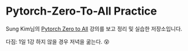 # Pytorch-Zero-To-All Practice

Sung Kim님의 <a href="https://www.google.com/" target="_blank">Pytorch Zero to All</a> 강의를 보고 정리 및 실습한 저장소입니다.

다짐: 1일 1강 하지 않을 경우 저녁을 굶는다. 😵
